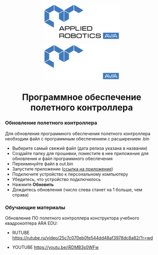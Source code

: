 <p align="center">
  <img style="
           display: block; 
           margin-left: auto;
           margin-right: auto;
           width: 50%;"
    src="../logo/logo_black.png#gh-light-mode-only" alt="ara_logo"/>
</p>

<p align="center">
  <img style="
           display: block; 
           margin-left: auto;
           margin-right: auto;
           width: 50%;
  }"
    src="../logo/logo_white.png#gh-dark-mode-only" alt="ara_logo"/>
</p>

<h1 style="text-align: center;">Программное обеспечение полетного контроллера</h1>

### Обновление полетного контроллера
Для обновления программного обеспечения полетного контроллера необходим файл с программным обеспечением с расширением .bin

- Выберите самый свежий файл (дата релиза указана в названии)
- Создайте папку для прошивки, поместите в нее приложение для обновления и файл программного обеспечения
- Переименуйте файл в out.bin
- Запустите приложение ([ссылка на приложение](../ARA-Edu-update/update_gui))
- Подключите устройство к персональному компьютеру
- Убедитесь, что устройство подключилось
- Нажмите **Обновить**
- Дождитесь обновления (число слева станет на 1 больше, чем справа)
### Обучающие материалы
Обновление ПО полетного контроллера конструктора учебного квадрокоптера ARA EDU: 
- RUTUBE https://rutube.ru/video/25c7c070eb0fe544dd48af3978dc8a82/?r=wd

- YOUTUBE https://youtu.be/jRDMB3s0WFw